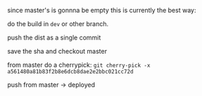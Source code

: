 since master's is gonnna be empty this is currently the best way:

do the build in `dev` or other branch.

push the dist as a single commit

save the sha and checkout master

from master do a cherrypick:
`git cherry-pick -x a561480a81b83f2b8e6dcb8dae2e2bbc021cc72d`

push from master -> deployed